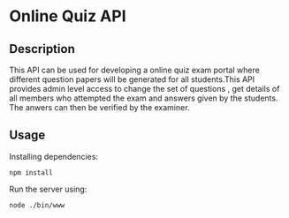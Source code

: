 # Online Quiz API

## Description

This API can be used for developing a online quiz exam portal where different question papers will be generated for all students.This API provides admin level access to change the set of questions , get details of all members who attempted the exam and answers given by the students. The anwers can then be verified by the examiner.

## Usage

Installing dependencies:

    npm install

Run the server using:
   
    node ./bin/www
    
    
